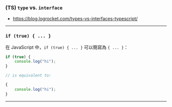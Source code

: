 ### (TS) `type` vs. `interface`

- <https://blog.logrocket.com/types-vs-interfaces-typescript/>

---

### `if (true) { ... }`

在 JavaScript 中，`if (true) { ... }` 可以簡寫為 `{ ... }`：

```JavaScript
if (true) {
    console.log("hi");
}

// is equivalent to:

{
    console.log("hi");
}
```

---
